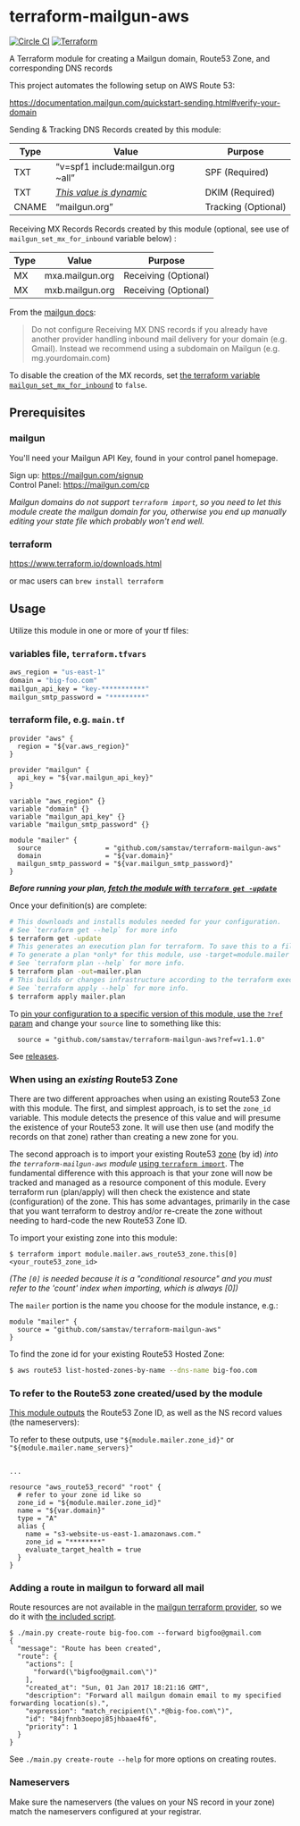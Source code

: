 # terraform-mailgun-aws
[![Circle CI](https://circleci.com/gh/samstav/terraform-mailgun-aws/tree/master.svg?style=shield)](https://circleci.com/gh/samstav/terraform-mailgun-aws)
[![Terraform](https://img.shields.io/badge/terraform-%3E=0.8.0-822ff7.svg)](https://www.terraform.io/)

A Terraform module for creating a Mailgun domain, Route53 Zone, and corresponding DNS records

This project automates the following setup on AWS Route 53:

https://documentation.mailgun.com/quickstart-sending.html#verify-your-domain

Sending & Tracking DNS Records created by this module:  

| Type | Value | Purpose |
| --- | --- | ---|
| TXT | “v=spf1 include:mailgun.org ~all” | SPF (Required) |
| TXT | [_This value is dynamic_](https://documentation.mailgun.com/quickstart-sending.html#add-sending-tracking-dns-records)| DKIM (Required) |
| CNAME | “mailgun.org” | Tracking (Optional) |

Receiving MX Records Records created by this module (optional, see use of `mailgun_set_mx_for_inbound` variable below) :  

| Type | Value | Purpose |
| --- | --- | ---|
| MX | mxa.mailgun.org | Receiving (Optional) |
| MX | mxb.mailgun.org	| Receiving (Optional) |

From the [mailgun docs](https://documentation.mailgun.com/quickstart-receiving.html#add-receiving-mx-records):

> Do not configure Receiving MX DNS records if you already have another provider handling inbound mail delivery for your domain (e.g. Gmail). Instead we recommend using a subdomain on Mailgun (e.g. mg.yourdomain.com)

To disable the creation of the MX records, set [the terraform variable `mailgun_set_mx_for_inbound`](https://github.com/samstav/terraform-mailgun-aws/blob/6c58d8bc8699866337816f3f583c97bb40105423/variables.tf#L20-L23) to `false`. 

## Prerequisites

### mailgun

You'll need your Mailgun API Key, found in your control panel homepage. 

Sign up: https://mailgun.com/signup  
Control Panel: https://mailgun.com/cp

_Mailgun domains do not support `terraform import`, so *you need to let this module
create the mailgun domain for you*, otherwise you end up manually editing your
state file which probably won't end well._


### terraform

https://www.terraform.io/downloads.html

or mac users can `brew install terraform`

## Usage

Utilize this module in one or more of your tf files:

### variables file, `terraform.tfvars`  

```bash
aws_region = "us-east-1"
domain = "big-foo.com"
mailgun_api_key = "key-***********"
mailgun_smtp_password = "*********"
```

### terraform file, e.g. `main.tf`  

```hcl
provider "aws" {
  region = "${var.aws_region}"
}

provider "mailgun" {
  api_key = "${var.mailgun_api_key}"
}

variable "aws_region" {}
variable "domain" {}
variable "mailgun_api_key" {}
variable "mailgun_smtp_password" {}

module "mailer" {
  source                = "github.com/samstav/terraform-mailgun-aws"
  domain                = "${var.domain}"
  mailgun_smtp_password = "${var.mailgun_smtp_password}"
}

```

__*Before running your plan, [fetch the module with `terraform get -update`](https://www.terraform.io/docs/commands/get.html)*__


Once your definition(s) are complete:

```bash
# This downloads and installs modules needed for your configuration.
# See `terraform get --help` for more info
$ terraform get -update
# This generates an execution plan for terraform. To save this to a file you need to supply -out.
# To generate a plan *only* for this module, use -target=module.mailer
# See `terraform plan --help` for more info.
$ terraform plan -out=mailer.plan
# This builds or changes infrastructure according to the terraform execution plan.
# See `terraform apply --help` for more info. 
$ terraform apply mailer.plan
```

To [pin your configuration to a specific version of this module, use the `?ref` param](https://www.terraform.io/docs/modules/sources.html#ref) and change your `source` line to something like this:

```hcl
  source = "github.com/samstav/terraform-mailgun-aws?ref=v1.1.0"
```

See [releases](https://github.com/samstav/terraform-mailgun-aws/releases). 


### When using an _existing_ Route53 Zone

There are two different approaches when using an existing Route53 Zone with this module. The first, and simplest approach, is to set the `zone_id` variable. This module detects the presence of this value and will presume the existence of your Route53 zone. It will use then use (and modify the records on that zone) rather than creating a new zone for you.

The second approach is to import your existing Route53 [zone](https://www.terraform.io/docs/providers/aws/r/route53_zone.html) (by id) *into the `terraform-mailgun-aws` module* [using `terraform import`](https://www.terraform.io/docs/import/). The fundamental difference with this approach is that your zone will now be tracked and managed as a resource component of this module. Every terraform run (plan/apply) will then check the existence and state (configuration) of the zone. This has some advantages, primarily in the case that you want terraform to destroy and/or re-create the zone without needing to hard-code the new Route53 Zone ID.

To import your existing zone into this module:

```
$ terraform import module.mailer.aws_route53_zone.this[0] <your_route53_zone_id>
```

_(The `[0]` is needed because it is a "conditional resource" and you must refer to the 'count' index when importing, which is always [0])_
 
The `mailer` portion is the name you choose for the module instance, e.g.:
 
```hcl
module "mailer" {
  source = "github.com/samstav/terraform-mailgun-aws"
}
```

To find the zone id for your existing Route53 Hosted Zone:

```bash
$ aws route53 list-hosted-zones-by-name --dns-name big-foo.com
```

### To refer to the Route53 zone created/used by the module

[This module outputs](https://github.com/samstav/terraform-mailgun-aws/blob/master/outputs.tf) the Route53 Zone ID, as well as the NS record values (the nameservers):

To refer to these outputs, use `"${module.mailer.zone_id}"` or `"${module.mailer.name_servers}"`

```hcl

...

resource "aws_route53_record" "root" {
  # refer to your zone id like so
  zone_id = "${module.mailer.zone_id}"
  name = "${var.domain}"
  type = "A"
  alias {
    name = "s3-website-us-east-1.amazonaws.com."
    zone_id = "********"
    evaluate_target_health = true
  }
}
```

### Adding a route in mailgun to forward all mail

Route resources are not available in the [mailgun terraform provider](https://www.terraform.io/docs/providers/mailgun/), so we do it with [the included script](https://github.com/samstav/terraform-mailgun-aws/blob/master/main.py).

```
$ ./main.py create-route big-foo.com --forward bigfoo@gmail.com
{
  "message": "Route has been created",
  "route": {
    "actions": [
      "forward(\"bigfoo@gmail.com\")"
    ],
    "created_at": "Sun, 01 Jan 2017 18:21:16 GMT",
    "description": "Forward all mailgun domain email to my specified forwarding location(s).",
    "expression": "match_recipient(\".*@big-foo.com\")",
    "id": "84jfnnb3oepoj85jhbaae4f6",
    "priority": 1
  }
}
```

See `./main.py create-route --help` for more options on creating routes. 

### Nameservers

Make sure the nameservers (the values on your NS record in your zone) match the nameservers configured at your registrar.
